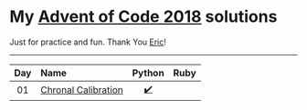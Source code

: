 # My [Advent of Code 2018](http://adventofcode.com/2018) solutions
Just for practice and fun. Thank You [Eric](http://was.tl/)!

---

| Day   | Name                         | Python                     | Ruby  |
| :---: | :--------------------------- | :------------------------: | :---: |
| 01    | [Chronal Calibration][day01] | [:heavy_check_mark:][py01] |       |

[py01]: ./01/solution.py

[day01]: https://adventofcode.com/2017/day/1
[day02]: https://adventofcode.com/2017/day/2
[day03]: https://adventofcode.com/2017/day/3
[day04]: https://adventofcode.com/2017/day/4
[day05]: https://adventofcode.com/2017/day/5
[day06]: https://adventofcode.com/2017/day/6
[day07]: https://adventofcode.com/2017/day/7
[day08]: https://adventofcode.com/2017/day/8
[day09]: https://adventofcode.com/2017/day/9
[day10]: https://adventofcode.com/2017/day/10
[day11]: https://adventofcode.com/2017/day/11
[day12]: https://adventofcode.com/2017/day/12
[day13]: https://adventofcode.com/2017/day/13
[day14]: https://adventofcode.com/2017/day/14
[day15]: https://adventofcode.com/2017/day/15
[day16]: https://adventofcode.com/2017/day/16
[day17]: https://adventofcode.com/2017/day/17
[day18]: https://adventofcode.com/2017/day/18
[day19]: https://adventofcode.com/2017/day/19
[day20]: https://adventofcode.com/2017/day/20
[day21]: https://adventofcode.com/2017/day/21
[day22]: https://adventofcode.com/2017/day/22
[day23]: https://adventofcode.com/2017/day/23
[day24]: https://adventofcode.com/2017/day/24
[day25]: https://adventofcode.com/2017/day/25